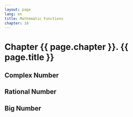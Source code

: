 ```yaml
---
layout: page
lang: en
title: Mathematic Functions
chapter: 18
---
```


# Chapter {{ page.chapter }}. {{ page.title }}

## Complex Number



## Rational Number



## Big Number

